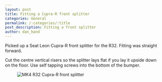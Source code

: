 ```yaml
---
layout: post
title: Fitting a Cupra-R front splitter 
categories: General
permalink: /:categories/:title
post_description: Fitting a front splitter 
author: dan_hand
---
```


Picked up a Seat Leon Cupra-R front splitter for the R32. Fitting was straight forward.

Cut the centre vertical risers so the splitter lays flat if you lay it upside down on the floor. Use self tapping screws into the bottom of the bumper.

<figure class="full-img"><img src="/assets/images/leon-coupra-r-front-splitter-1.jpeg" alt="MK4 R32 Cupra-R front splitter"></figure>

